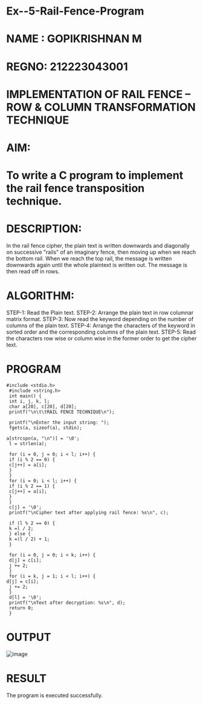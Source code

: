 # Ex--5-Rail-Fence-Program
# NAME : GOPIKRISHNAN M
# REGNO: 212223043001


# IMPLEMENTATION OF RAIL FENCE – ROW & COLUMN TRANSFORMATION TECHNIQUE

# AIM:

# To write a C program to implement the rail fence transposition technique.

# DESCRIPTION:

In the rail fence cipher, the plain text is written downwards and diagonally on successive "rails" of an imaginary fence, then moving up when we reach the bottom rail. When we reach the top rail, the message is written downwards again until the whole plaintext is written out. The message is then read off in rows.

# ALGORITHM:

STEP-1: Read the Plain text.
STEP-2: Arrange the plain text in row columnar matrix format.
STEP-3: Now read the keyword depending on the number of columns of the plain text.
STEP-4: Arrange the characters of the keyword in sorted order and the corresponding columns of the plain text.
STEP-5: Read the characters row wise or column wise in the former order to get the cipher text.

# PROGRAM
```
#include <stdio.h>
 #include <string.h>
 int main() {
 int i, j, k, l;
 char a[20], c[20], d[20];
 printf("\n\t\tRAIL FENCE TECHNIQUE\n");

 printf("\nEnter the input string: ");
 fgets(a, sizeof(a), stdin);
 
a[strcspn(a, "\n")] = '\0';
 l = strlen(a); 

 for (i = 0, j = 0; i < l; i++) {
 if (i % 2 == 0) {
 c[j++] = a[i];
 }
 }
 for (i = 0; i < l; i++) {
 if (i % 2 == 1) {
 c[j++] = a[i];
 }
 }
 c[j] = '\0'; 
 printf("\nCipher text after applying rail fence: %s\n", c);
 
 if (l % 2 == 0) {
 k =l / 2;
 } else {
 k =(l / 2) + 1;
 }
 
 for (i = 0, j = 0; i < k; i++) {
 d[j] = c[i];
 j += 2;
 }
 for (i = k, j = 1; i < l; i++) {
d[j] = c[i];
 j += 2;
 }
 d[l] = '\0'; 
 printf("\nText after decryption: %s\n", d);
 return 0; 
 }

```

# OUTPUT
![image](https://github.com/user-attachments/assets/5d9ed8c6-5fa2-4aff-93ce-ca9645c96c87)

# RESULT
The program is executed successfully.
